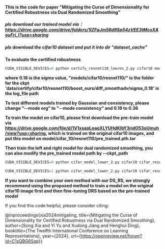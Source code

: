 
**This is the code for paper "Mitigating the Curse of Dimensionality for Certified Robustness via Dual Randomized Smoothing"**

##### pls download our trained model via： https://drive.google.com/drive/folders/1IZFqJm58d9Sp54zVEE3tMcsXAouFri_l?usp=sharing

##### pls download the cifar10 dataset and put it into dir "dataset_cache"

**To evaluate the certified robustness**

```python
CUDA_VISIBLE_DEVICES=0 python certify_resnet110_lowres_2.py cifar10 models/cifar10/resnet110/ 0.18 data/certify/cifar10/resnet110/org/sigma_0.18 --skip 5 --N 10000 --mode org
```
**where 0.18 is the sigma value, "models/cifar10/resnet110/" is the folder for the ckpt  'data/certify/cifar10/resnet110/boost_ours/diff_smoothadv/sigma_0.18' is the log_file path**

**To test different models trained by Gaussian and consistency, please change "--mode org" to "--mode consistency" and 0.18 to 0.36**




**To train the model on cifar10, please first download the pre-train model via https://drive.google.com/file/d/1V1xsapLoaqXLYUHdKIbY3ridO53oUmuh/view?usp=sharing, which is trained on the original cifar10 images, and put this model on model/cifar_10/resnet110/pre_trained.pth.tar**

**Then train the left and right model for dual randomized smoothing, you can also modify the pre_trained model path by --ckpt_path**

```python
CUDA_VISIBLE_DEVICES=0 python cifar_model_lower_2.py cifar10 cifar_resnet110 --sigma 0.18  --batch 256 --N 1 --lr 0.001 --out_dir models/cifar10/resnet110/  --pos r --scracth c_smoothadv_0.25 --mode org
```

```python
CUDA_VISIBLE_DEVICES=1 python cifar_model_lower_2.py cifar10 cifar_resnet110 --sigma 0.18  --batch 256 --N 1 --lr 0.001 --out_dir models/cifar10/resnet110/  --pos l --scracth c_smoothadv_0.25 --mode org
```
**If you want to combine your own method with our DS_RS, we strongly recommend using the proposed method to train a model on the original cifar10 image first and then fine-tuning DRS based on the pre-trained model**

If you find this code helpful, please consider citing:


@inproceedings{xia2024mitigating,
title={Mitigating the Curse of Dimensionality for Certified Robustness via Dual Randomized Smoothing},
author={Song Xia and Yi Yu and Xudong Jiang and Henghui Ding},
booktitle={The Twelfth International Conference on Learning Representations},
year={2024},
url={https://openreview.net/forum?id=C1sQBG6Sqp}}
